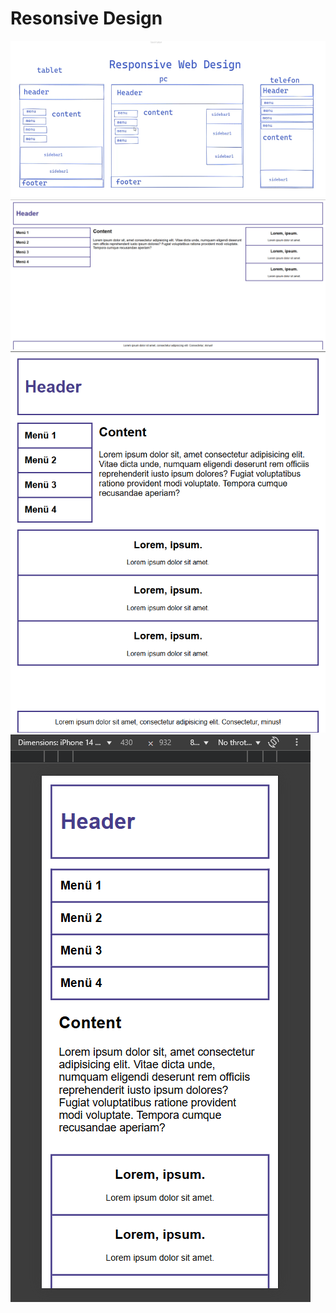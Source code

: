 # Resonsive Design

![alt text](image.png)
![alt text](image-1.png)
![alt text](image-2.png)
![alt text](image-3.png)
